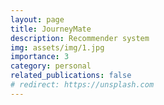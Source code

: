 ```yaml
---
layout: page
title: JourneyMate
description: Recommender system
img: assets/img/1.jpg
importance: 3
category: personal
related_publications: false
# redirect: https://unsplash.com
---
```

